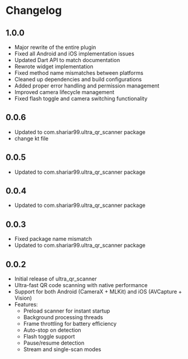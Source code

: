 # Changelog

## 1.0.0
* Major rewrite of the entire plugin
* Fixed all Android and iOS implementation issues
* Updated Dart API to match documentation
* Rewrote widget implementation
* Fixed method name mismatches between platforms
* Cleaned up dependencies and build configurations
* Added proper error handling and permission management
* Improved camera lifecycle management
* Fixed flash toggle and camera switching functionality

## 0.0.6
* Updated to com.shariar99.ultra_qr_scanner package
* change kt file

## 0.0.5
* Updated to com.shariar99.ultra_qr_scanner package

## 0.0.4
* Updated to com.shariar99.ultra_qr_scanner package

## 0.0.3
* Fixed package name mismatch
* Updated to com.shariar99.ultra_qr_scanner package

## 0.0.2
* Initial release of ultra_qr_scanner
* Ultra-fast QR code scanning with native performance
* Support for both Android (CameraX + MLKit) and iOS (AVCapture + Vision)
* Features:
    - Preload scanner for instant startup
    - Background processing threads
    - Frame throttling for battery efficiency
    - Auto-stop on detection
    - Flash toggle support
    - Pause/resume detection
    - Stream and single-scan modes